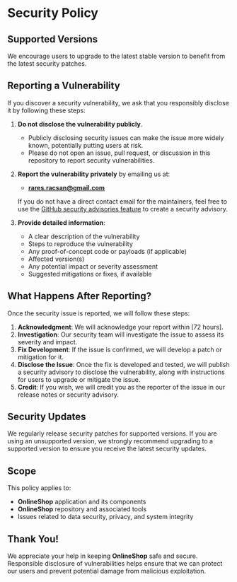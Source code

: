 # Security Policy

## Supported Versions
We encourage users to upgrade to the latest stable version to benefit from the latest security patches.

## Reporting a Vulnerability

If you discover a security vulnerability, we ask that you responsibly disclose it by following these steps:

1. **Do not disclose the vulnerability publicly**.
   - Publicly disclosing security issues can make the issue more widely known, potentially putting users at risk.
   - Please do not open an issue, pull request, or discussion in this repository to report security vulnerabilities.

2. **Report the vulnerability privately** by emailing us at:
   - **rares.racsan@gmail.com**
   
   If you do not have a direct contact email for the maintainers, feel free to use the [GitHub security advisories feature](https://docs.github.com/en/github/managing-security-vulnerabilities/adding-a-security-advisory) to create a security advisory.

3. **Provide detailed information**:
   - A clear description of the vulnerability
   - Steps to reproduce the vulnerability
   - Any proof-of-concept code or payloads (if applicable)
   - Affected version(s)
   - Any potential impact or severity assessment
   - Suggested mitigations or fixes, if available

## What Happens After Reporting?

Once the security issue is reported, we will follow these steps:

1. **Acknowledgment**: We will acknowledge your report within [72 hours].
2. **Investigation**: Our security team will investigate the issue to assess its severity and impact.
3. **Fix Development**: If the issue is confirmed, we will develop a patch or mitigation for it.
4. **Disclose the Issue**: Once the fix is developed and tested, we will publish a security advisory to disclose the vulnerability, along with instructions for users to upgrade or mitigate the issue.
5. **Credit**: If you wish, we will credit you as the reporter of the issue in our release notes or security advisory.

## Security Updates

We regularly release security patches for supported versions. If you are using an unsupported version, we strongly recommend upgrading to a supported version to ensure you receive the latest security updates.

## Scope

This policy applies to:
- **OnlineShop** application and its components
- **OnlineShop** repository and associated tools
- Issues related to data security, privacy, and system integrity

## Thank You!

We appreciate your help in keeping **OnlineShop** safe and secure. Responsible disclosure of vulnerabilities helps ensure that we can protect our users and prevent potential damage from malicious exploitation.
